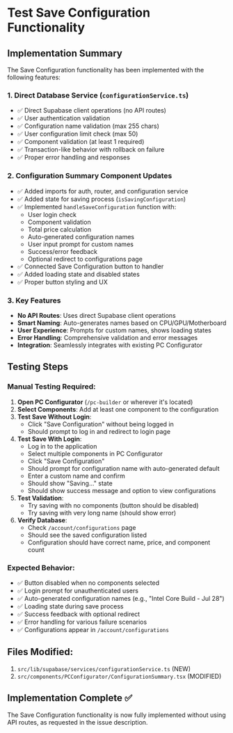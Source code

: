 # Test Save Configuration Functionality

## Implementation Summary

The Save Configuration functionality has been implemented with the following features:

### 1. Direct Database Service (`configurationService.ts`)
- ✅ Direct Supabase client operations (no API routes)
- ✅ User authentication validation
- ✅ Configuration name validation (max 255 chars)
- ✅ User configuration limit check (max 50)
- ✅ Component validation (at least 1 required)
- ✅ Transaction-like behavior with rollback on failure
- ✅ Proper error handling and responses

### 2. Configuration Summary Component Updates
- ✅ Added imports for auth, router, and configuration service
- ✅ Added state for saving process (`isSavingConfiguration`)
- ✅ Implemented `handleSaveConfiguration` function with:
  - User login check
  - Component validation
  - Total price calculation
  - Auto-generated configuration names
  - User input prompt for custom names
  - Success/error feedback
  - Optional redirect to configurations page
- ✅ Connected Save Configuration button to handler
- ✅ Added loading state and disabled states
- ✅ Proper button styling and UX

### 3. Key Features
- **No API Routes**: Uses direct Supabase client operations
- **Smart Naming**: Auto-generates names based on CPU/GPU/Motherboard
- **User Experience**: Prompts for custom names, shows loading states
- **Error Handling**: Comprehensive validation and error messages
- **Integration**: Seamlessly integrates with existing PC Configurator

## Testing Steps

### Manual Testing Required:
1. **Open PC Configurator** (`/pc-builder` or wherever it's located)
2. **Select Components**: Add at least one component to the configuration
3. **Test Save Without Login**: 
   - Click "Save Configuration" without being logged in
   - Should prompt to log in and redirect to login page
4. **Test Save With Login**:
   - Log in to the application
   - Select multiple components in PC Configurator
   - Click "Save Configuration"
   - Should prompt for configuration name with auto-generated default
   - Enter a custom name and confirm
   - Should show "Saving..." state
   - Should show success message and option to view configurations
5. **Test Validation**:
   - Try saving with no components (button should be disabled)
   - Try saving with very long name (should show error)
6. **Verify Database**:
   - Check `/account/configurations` page
   - Should see the saved configuration listed
   - Configuration should have correct name, price, and component count

### Expected Behavior:
- ✅ Button disabled when no components selected
- ✅ Login prompt for unauthenticated users
- ✅ Auto-generated configuration names (e.g., "Intel Core Build - Jul 28")
- ✅ Loading state during save process
- ✅ Success feedback with optional redirect
- ✅ Error handling for various failure scenarios
- ✅ Configurations appear in `/account/configurations`

## Files Modified:
1. `src/lib/supabase/services/configurationService.ts` (NEW)
2. `src/components/PCConfigurator/ConfigurationSummary.tsx` (MODIFIED)

## Implementation Complete ✅
The Save Configuration functionality is now fully implemented without using API routes, as requested in the issue description.